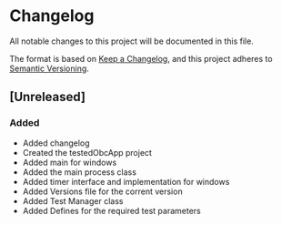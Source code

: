 # Changelog

All notable changes to this project will be documented in this file.

The format is based on [Keep a Changelog](https://keepachangelog.com/en/1.1.0/),
and this project adheres to [Semantic Versioning](https://semver.org/spec/v2.0.0.html).


## [Unreleased]

### Added
- Added changelog
- Created the testedObcApp project
- Added main for windows
- Added the main process class
- Added timer interface and implementation for windows
- Added Versions file for the corrent version
- Added Test Manager class
- Added Defines for the required test parameters